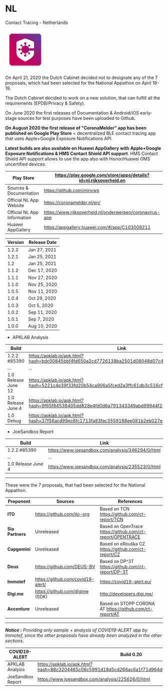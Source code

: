 # NL
Contact Tracing - Netherlands

![](apkicon_NL.png)

On April 21, 2020 the Dutch Cabinet decided not to designate any of the 7 proposals, which had been selected for the National Appathon on April 18-19.

The Dutch Cabinet decided to work on a new solution, that can fulfill all the requirements (EPDB/Privacy & Safety).

On June 2020 the first releases of Documentation & Android/iOS early-stage sources for test purposes have been uploaded to Github.

**On August 2020 the first release of "CoronaMelder" app has been published on Google Play Store** = decentralized BLE contact tracing app that uses Apple+Google Exposure Notifications API.

**Latest builds are also available on Huawei AppGallery with Apple+Google Exposure Notifications & HMS Contact Shield API support**. HMS Contact Shield API support allows to use the app also with Honor/Huawei GMS uncertified devices. 

Play Store | https://play.google.com/store/apps/details?id=nl.rijksoverheid.en
------------------------|--------------------------
Sources & Documentation | https://github.com/minvws
Official NL App Website | https://coronamelder.nl/en/
Official NL App Information | https://www.rijksoverheid.nl/onderwerpen/coronavirus-app
Huawei AppGallery | https://appgallery.huawei.com/#/app/C103008211

Version | Release Date
--------|-------------
1.2.2 | Jan 27, 2021
1.2.1 | Jan 25, 2021
1.2 | Jan 25, 2021
1.1.2 | Dec 17, 2020
1.1.1 | Nov 27, 2020
1.1.0 | Nov 25, 2020
1.0.5 | Nov 11, 2020
1.0.4 | Oct 29, 2020
1.0.3 | Oct 5, 2020
1.0.2 | Sep 11, 2020
1.0.1 | Sep 7, 2020
1.0.0 | Aug 10, 2020

- APKLAB Analysis

Build | Link
------|-----
1.2.2 #85390 | https://apklab.io/apk.html?hash=bdc00845bbf4fd650a2cd7726138ba2501d08048d07c4153bc876e0958f88c5c
... | ...
1.0 Release June 12 | https://apklab.io/apk.html?hash=5221c4e39f33fd20b54ca906a5fced2a3ffc61db3c516cff186484235cebd61a
1.0 Release June 4 | https://apklab.io/apk.html?hash=9f65f84538405dd828e4fd0d6a791343349abd99944f258651e2ca4a9c60f410
1.0 Debug | https://apklab.io/apk.html?hash=37f56acd99ec6fc1713fa83fac3559188ee081b2eb027e2b976985495957c6fa

- JoeSandbox Report

Build | Link
------|-----
1.2.2 #85390 | https://www.joesandbox.com/analysis/346294/0/html
... | ...
1.0 Release June 4 | https://www.joesandbox.com/analysis/235523/0/html


----------------------------------

These were the 7 proposals, that had been selected for the National Appathon.

Proponent | Sources | References
----------|---------|-----------
**ITO** | https://github.com/ito-org | Based on TCN https://github.com/ct-report/TCN
**Sia Partners** | Unreleased| Based on OpenTrace https://github.com/ct-report/OPENTRACE
**Capgemini** | Unreleased | Based on eRouška CZ https://github.com/ct-report/CZ
**Deus** | https://github.com/DEUS-BV | Based on DP^3T https://github.com/ct-report/DP-3T
**Immotef** | https://github.com/covid19-alert/ | https://covid19-alert.eu/
**Digi.me** | https://github.com/digime (SDK) | http://developers.digi.me/
**Accenture** | Unreleased | Based on STOPP CORONA AT https://github.com/ct-report/AT

----------------------------------

_**Notice :** Providing only sample + analysis of COVID19-ALERT app by Immotef, since the other proposals have already been analyzed in the other sections._

COVID19-ALERT | Build 0.20 
--------------|-----------
APKLAB Analysis | https://apklab.io/apk.html?hash=88c3204465c06c5991d18d5cd266ac6a1f71d964d02092d13f676ca93c9cd969
JoeSandbox Report | https://www.joesandbox.com/analysis/225626/0/html

